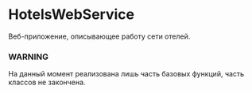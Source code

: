 # HotelsWebService
Веб-приложение, описывающее работу сети отелей.
<br>
### WARNING
На данный момент реализована лишь часть базовых функций, часть классов не закончена. 
